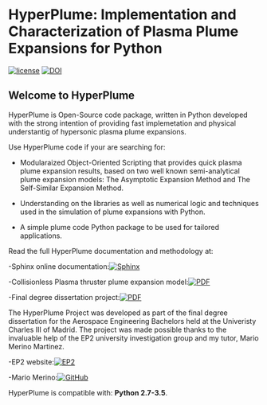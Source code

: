 # HyperPlume: Implementation and Characterization of Plasma Plume Expansions for Python

[![license](https://img.shields.io/github/license/mashape/apistatus.svg?maxAge=2592000)](https://github.com/Pabsm94/HyperPlume/blob/master/LICENSE) [![DOI](https://zenodo.org/badge/DOI/10.5281/zenodo.805730.svg)](https://doi.org/10.5281/zenodo.805730)

## Welcome to HyperPlume

HyperPlume is Open-Source code package, written in Python developed with the strong intention of providing fast implemetation and physical 
understantig of hypersonic plasma plume expansions.

Use HyperPlume code if your are searching for:

- Modularaized Object-Oriented Scripting that provides quick plasma plume expansion results, based on two well known
semi-analytical plume expansion models:  The Asymptotic Expansion Method and The Self-Similar Expansion Method.

- Understanding on the libraries as well as numerical logic and techniques used in the simulation of plume expansions with Python.

- A simple plume code Python package to be used for tailored applications.

Read the full HyperPlume documentation and methodology at: 

-Sphinx online documentation:[![Sphinx](https://img.shields.io/badge/Sphinx-HyperPlume-brightgreen.svg)](https://github.com/Pabsm94/HyperPlume/tree/master/doc/HyperPlume_static_htlm_doc) 

-Collisionless Plasma thruster plume expansion model:[![PDF](https://img.shields.io/badge/PDF-HyperPlume-orange.svg)](https://github.com/Pabsm94/HyperPlume/tree/master/doc/Collisionless_Plasma_thruster_plume_expansion_model.pdf) 

-Final degree dissertation project:[![PDF](https://img.shields.io/badge/PDF-HyperPlume-orange.svg)](https://github.com/Pabsm94/HyperPlume/tree/master/doc/TFG_Pablo_Moreno_deSantos.pdf)

The HyperPlume Project was developed as part of the final degree dissertation for the Aerospace Engineering Bachelors held at the Univeristy Charles III of Madrid. The project was made possible thanks to the invaluable help of the EP2 university investigation group and my tutor, Mario Merino Martinez.

-EP2 website:[![EP2](https://img.shields.io/badge/EP2-HyperPlume-lightgrey.svg)](http://ep2.uc3m.es)

-Mario Merino:[![GitHub](https://img.shields.io/badge/GitHub-HyperPlume-yellow.svg)](http://ep2.uc3m.es)

HyperPlume is compatible with: __Python 2.7-3.5__.
